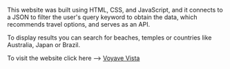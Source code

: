 This website was built using HTML, CSS, and JavaScript, and it connects to a JSON to filter the user's query keyword to obtain the data, which recommends travel options, and serves as an API.

To display results you can search for beaches, temples or countries like Australia, Japan or Brazil.

To visit the website click here --> [Voyave Vista](https://gutiotomas.github.io/Travel-Recommedation/travel_recommendation.html)
